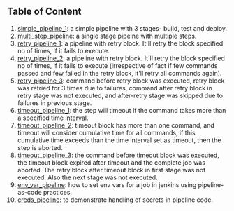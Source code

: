 ## Table of Content

1. [simple_pipeline_1](./simple_pipeline_1): a simple pipeline with 3 stages- build, test and deploy.
2. [multi_step_pipeline](./multi_step_pipeline): a single stage pipeine with multiple steps.
3. [retry_pipeline_1](./retry_pipeline_1): a pipeline with retry block. It'll retry the block specified no of times, if it fails to execute.
4. [retry_pipeline_2](./retry_pipeline_2): a pipeline with retry block. It'll retry the block specified no of times, if it fails to execute (irrespective of fact if few commands passed and few failed in the retry block, it'll retry all commands again).
5. [retry_pipeline_3](./retry_pipeline_3): command before retry block was executed, retry block was retried for 3 times due to failures, command after retry block in retry stage was not executed, and after-retry stage was skipped due to failures in previous stage.
6. [timeout_pipeline_1](./timeout_pipeline_1): the step will timeout if the command takes more than a specified time interval.
7. [timeout_pipeline_2](./timeout_pipeline_2): timeout block has more than one command, and timeout will consider cumulative time for all commands, if this cumulative time exceeds than the time interval set as timeout, then the step is aborted.
8. [timeout_pipeline_3](./timeout_pipeline_3): the command before timeout block was executed, the timeout block expired after timeout and the complete job was aborted. The retry block after timeout block in first stage was not executed. Also the next stage was not executed.
9. [env_var_pipeline](./env_var_pipeline): how to set env vars for a job in jenkins using pipeline-as-code practices.
10. [creds_pipeline](./creds_pipeline): to demonstrate handling of secrets in pipeline code.
